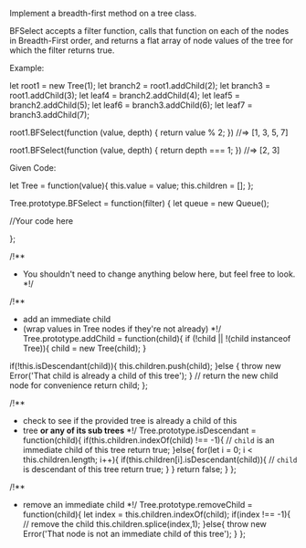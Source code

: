 Implement a breadth-first method on a tree class.

BFSelect accepts a filter function, calls that function on each of the nodes in Breadth-First order, and returns a flat array of node values of the tree for which the filter returns true.

Example:

let root1 = new Tree(1);
let branch2 = root1.addChild(2);
let branch3 = root1.addChild(3);
let leaf4 = branch2.addChild(4);
let leaf5 = branch2.addChild(5);
let leaf6 = branch3.addChild(6);
let leaf7 = branch3.addChild(7);

root1.BFSelect(function (value, depth) {
return value % 2;
}) //=> [1, 3, 5, 7]

root1.BFSelect(function (value, depth) {
return depth === 1;
}) //=> [2, 3]

Given Code:

let Tree = function(value){
this.value = value;
this.children = [];
};

Tree.prototype.BFSelect = function(filter) {
let queue = new Queue();

//Your code here

};

/!\*\*

- You shouldn't need to change anything below here, but feel free to look.
  \*!/

/!\*\*

- add an immediate child
- (wrap values in Tree nodes if they're not already)
  \*!/
  Tree.prototype.addChild = function(child){
  if (!child || !(child instanceof Tree)){
  child = new Tree(child);
  }

if(!this.isDescendant(child)){
this.children.push(child);
}else {
throw new Error('That child is already a child of this tree');
}
// return the new child node for convenience
return child;
};

/!\*\*

- check to see if the provided tree is already a child of this
- tree **or any of its sub trees**
  \*!/
  Tree.prototype.isDescendant = function(child){
  if(this.children.indexOf(child) !== -1){
  // `child` is an immediate child of this tree
  return true;
  }else{
  for(let i = 0; i < this.children.length; i++){
  if(this.children[i].isDescendant(child)){
  // `child` is descendant of this tree
  return true;
  }
  }
  return false;
  }
  };

/!\*\*

- remove an immediate child
  \*!/
  Tree.prototype.removeChild = function(child){
  let index = this.children.indexOf(child);
  if(index !== -1){
  // remove the child
  this.children.splice(index,1);
  }else{
  throw new Error('That node is not an immediate child of this tree');
  }
  };

